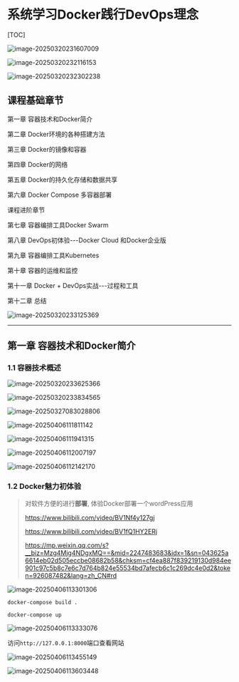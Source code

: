 # 系统学习Docker践行DevOps理念

[TOC]

![image-20250320231607009](assets/image-20250320231607009.png)





![image-20250320232116153](assets/image-20250320232116153.png)



![image-20250320232302238](assets/image-20250320232302238.png)





## 课程基础章节

第一章 容器技术和Docker简介

第二章 Docker环境的各种搭建方法

第三章 Docker的镜像和容器

第四章 Docker的网络

第五章 Docker的持久化存储和数据共享

第六章 Docker Compose 多容器部署





课程进阶章节

第七章 容器编排工具Docker Swarm

第八章 DevOps初体验---Docker Cloud 和Docker企业版

第九章 容器编排工具Kubernetes

第十章 容器的运维和监控

第十一章 Docker + DevOps实战---过程和工具

第十二章 总结



![image-20250320233125369](assets/image-20250320233125369.png)



----



## 第一章 容器技术和Docker简介

### 1.1 容器技术概述

![image-20250320233625366](assets/image-20250320233625366.png)



![image-20250320233834565](assets/image-20250320233834565.png)



![image-20250327083028806](assets/image-20250327083028806.png)

![image-20250406111811142](../be-docker/assets/image-20250406111811142.png)



![image-20250406111941315](../be-docker/assets/image-20250406111941315.png)





![image-20250406112007197](../be-docker/assets/image-20250406112007197.png)



![image-20250406112142170](../be-docker/assets/image-20250406112142170.png)



### 1.2 Docker魅力初体验

> 对软件方便的进行**部署**, 体验Docker部署一个wordPress应用
>
> https://www.bilibili.com/video/BV1Nf4y127gj
>
> https://www.bilibili.com/video/BV1fQ1HY2ERj
>
> https://mp.weixin.qq.com/s?__biz=Mzg4Mjg4NDgxMQ==&mid=2247483683&idx=1&sn=043625a6614eb02d505eccbe08682b58&chksm=cf4ea887f839219130d984ee901c97c5b8c7e6c7d764b824e55534bd7afecb6c1c269dc4e0d2&token=926087482&lang=zh_CN#rd

![image-20250406113301306](../be-docker/assets/image-20250406113301306.png)


`docker-compose build .`

`docker-compose up`

![image-20250406113333076](../be-docker/assets/image-20250406113333076.png)



访问`http://127.0.0.1:8000`端口查看网站

![image-20250406113455149](../be-docker/assets/image-20250406113455149.png)





![image-20250406113603448](../be-docker/assets/image-20250406113603448.png)
